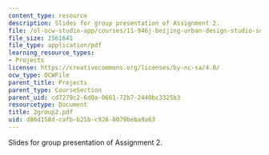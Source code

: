 ```yaml
---
content_type: resource
description: Slides for group presentation of Assignment 2.
file: /ol-ocw-studio-app/courses/11-946j-beijing-urban-design-studio-summer-2004/d86d158dcafbb25bc9268079beba9a63_2group2.pdf
file_size: 2561641
file_type: application/pdf
learning_resource_types:
- Projects
license: https://creativecommons.org/licenses/by-nc-sa/4.0/
ocw_type: OCWFile
parent_title: Projects
parent_type: CourseSection
parent_uid: cd7279c2-6d0a-0661-72b7-2440bc3325b3
resourcetype: Document
title: 2group2.pdf
uid: d86d158d-cafb-b25b-c926-8079beba9a63
---
```

Slides for group presentation of Assignment 2.